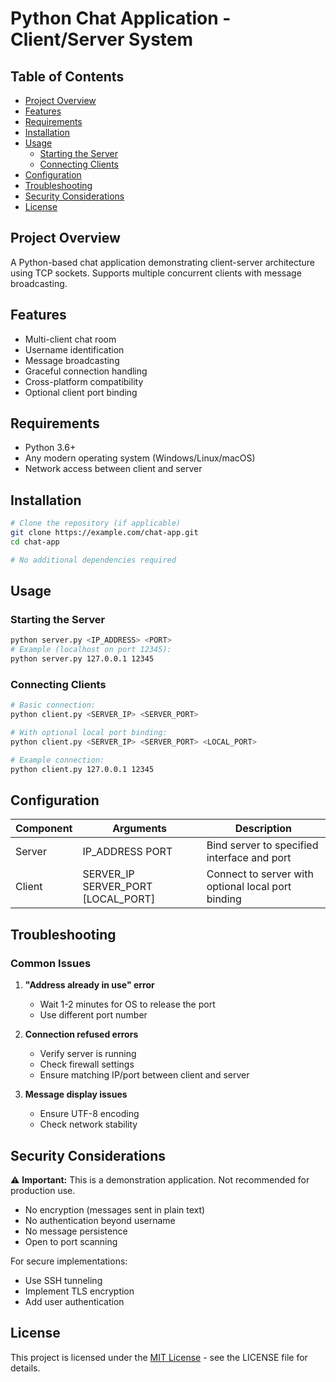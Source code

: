 # Python Chat Application - Client/Server System

## Table of Contents
- [Project Overview](#project-overview)
- [Features](#features)
- [Requirements](#requirements)
- [Installation](#installation)
- [Usage](#usage)
  - [Starting the Server](#starting-the-server)
  - [Connecting Clients](#connecting-clients)
- [Configuration](#configuration)
- [Troubleshooting](#troubleshooting)
- [Security Considerations](#security-considerations)
- [License](#license)

## Project Overview
A Python-based chat application demonstrating client-server architecture using TCP sockets. Supports multiple concurrent clients with message broadcasting.

## Features
- Multi-client chat room
- Username identification
- Message broadcasting
- Graceful connection handling
- Cross-platform compatibility
- Optional client port binding

## Requirements
- Python 3.6+
- Any modern operating system (Windows/Linux/macOS)
- Network access between client and server

## Installation
```bash
# Clone the repository (if applicable)
git clone https://example.com/chat-app.git
cd chat-app

# No additional dependencies required
```

## Usage

### Starting the Server
```bash
python server.py <IP_ADDRESS> <PORT>
# Example (localhost on port 12345):
python server.py 127.0.0.1 12345
```

### Connecting Clients
```bash
# Basic connection:
python client.py <SERVER_IP> <SERVER_PORT>

# With optional local port binding:
python client.py <SERVER_IP> <SERVER_PORT> <LOCAL_PORT>

# Example connection:
python client.py 127.0.0.1 12345
```

## Configuration
| Component | Arguments | Description |
|-----------|-----------|-------------|
| Server    | IP_ADDRESS PORT | Bind server to specified interface and port |
| Client    | SERVER_IP SERVER_PORT [LOCAL_PORT] | Connect to server with optional local port binding |

## Troubleshooting
### Common Issues
1. **"Address already in use" error**
   - Wait 1-2 minutes for OS to release the port
   - Use different port number

2. **Connection refused errors**
   - Verify server is running
   - Check firewall settings
   - Ensure matching IP/port between client and server

3. **Message display issues**
   - Ensure UTF-8 encoding
   - Check network stability

## Security Considerations
⚠️ **Important:** This is a demonstration application. Not recommended for production use.

- No encryption (messages sent in plain text)
- No authentication beyond username
- No message persistence
- Open to port scanning

For secure implementations:
- Use SSH tunneling
- Implement TLS encryption
- Add user authentication

## License
This project is licensed under the [MIT License](LICENSE) - see the LICENSE file for details.
